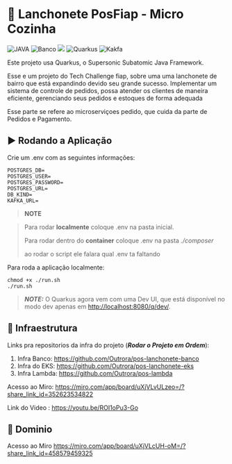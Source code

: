 # :hamburger: Lanchonete PosFiap - Micro Cozinha

![JAVA](https://img.shields.io/badge/Kotlin-7F52FF?style=for-the-badge&logo=Kotlin&logoColor=white)
![Banco](https://img.shields.io/badge/PostgreSQL-316192?style=for-the-badge&logo=postgresql&logoColor=white)
![](https://img.shields.io/badge/Amazon_AWS-FF9900?style=for-the-badge&logo=amazonaws&logoColor=white)
![Quarkus](https://img.shields.io/badge/QUARKUS-009CAB?style=for-the-badge&logo=quarkus&logoColor=white)
![Kakfa](https://img.shields.io/badge/Apache_Kafka-231F20?style=for-the-badge&logo=apache-kafka&logoColor=white)

Este projeto usa Quarkus, o Supersonic Subatomic Java Framework.

Esse e um projeto do Tech Challenge fiap, sobre uma uma lanchonete de bairro que está expandindo devido seu grande
sucesso. Implementar um sistema de controle de pedidos, possa atender os clientes de maneira eficiente, gerenciando
seus pedidos e estoques de forma adequada

Esse parte se refere ao microserviçoes pedido, que cuida da parte de Pedidos e Pagamento.

## :arrow_forward: Rodando a Aplicação

Crie um .env com as seguintes informações:

```
POSTGRES_DB=
POSTGRES_USER=
POSTGRES_PASSWORD=
POSTGRES_URL=
DB_KIND=
KAFKA_URL=
```

> **NOTE**

>Para rodar **localmente** coloque .env na pasta inicial.
>
>Para rodar dentro do **container**  coloque .env na pasta *./composer*
> 
> ao rodar o script ele falara qual .env ta faltando

Para roda a aplicação localmente:

```shell script
chmod +x ./run.sh 
./run.sh
```

> **_NOTE:_**  O Quarkus agora vem com uma Dev UI, que está disponível no modo dev apenas
> em <http://localhost:8080/q/dev/>.


## :wrench: Infraestrutura

Links pra repositorios da infra do projeto (***Rodar o Projeto em Ordem***):

1. Infra Banco: https://github.com/Outrora/pos-lanchonete-banco
2. Infra do EKS: https://github.com/Outrora/pos-lanchonete-eks
3. Infra Lambda: https://github.com/Outrora/pos-lambda


Acesso ao Miro: <https://miro.com/app/board/uXjVLvULzeo=/?share_link_id=352623534822>

Link do Video : <https://youtu.be/ROI1oPu3-Go>

## :flags: Dominio 

Acesso ao Miro <https://miro.com/app/board/uXjVLcUH-oM=/?share_link_id=458579459325>

